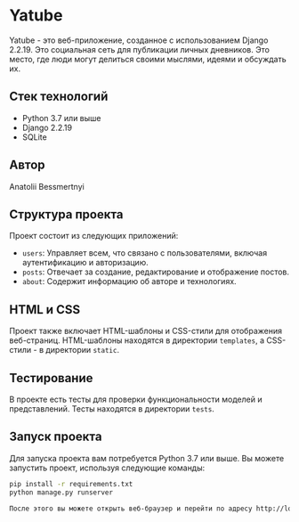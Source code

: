 # Yatube

Yatube - это веб-приложение, созданное с использованием Django 2.2.19. Это социальная сеть для публикации личных дневников. Это место, где люди могут делиться своими мыслями, идеями и обсуждать их.

## Стек технологий

- Python 3.7 или выше
- Django 2.2.19
- SQLite

## Автор

Anatolii Bessmertnyi

## Структура проекта

Проект состоит из следующих приложений:

- `users`: Управляет всем, что связано с пользователями, включая аутентификацию и авторизацию.
- `posts`: Отвечает за создание, редактирование и отображение постов.
- `about`: Содержит информацию об авторе и технологиях.

## HTML и CSS

Проект также включает HTML-шаблоны и CSS-стили для отображения веб-страниц. HTML-шаблоны находятся в директории `templates`, а CSS-стили - в директории `static`.

## Тестирование

В проекте есть тесты для проверки функциональности моделей и представлений. Тесты находятся в директории `tests`.

## Запуск проекта

Для запуска проекта вам потребуется Python 3.7 или выше. Вы можете запустить проект, используя следующие команды:

```bash
pip install -r requirements.txt
python manage.py runserver

После этого вы можете открыть веб-браузер и перейти по адресу http://localhost:8000/, чтобы увидеть проект в действии.

